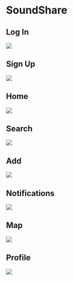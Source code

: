 # SoundShare

## Log In

![](https://github.com/ikergcalvino/SoundShare/blob/main/img/04_login.jpg)

## Sign Up

![](https://github.com/ikergcalvino/SoundShare/blob/main/img/04_signup.jpg)

## Home

![](https://github.com/ikergcalvino/SoundShare/blob/main/img/04_home.jpg)

## Search

![](https://github.com/ikergcalvino/SoundShare/blob/main/img/04_search.jpg)

## Add

![](https://github.com/ikergcalvino/SoundShare/blob/main/img/04_add.jpg)

## Notifications

![](https://github.com/ikergcalvino/SoundShare/blob/main/img/04_notifications.jpg)

## Map

![](https://github.com/ikergcalvino/SoundShare/blob/main/img/04_map.jpg)

## Profile

![](https://github.com/ikergcalvino/SoundShare/blob/main/img/04_profile.jpg)